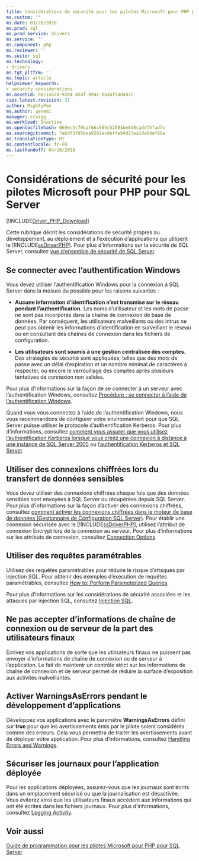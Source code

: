 ```yaml
---
title: Considérations de sécurité pour les pilotes Microsoft pour PHP pour SQL Server | Documents Microsoft
ms.custom: ''
ms.date: 03/26/2018
ms.prod: sql
ms.prod_service: drivers
ms.service: ''
ms.component: php
ms.reviewer: ''
ms.suite: sql
ms.technology:
- drivers
ms.tgt_pltfrm: ''
ms.topic: article
helpviewer_keywords:
- security considerations
ms.assetid: a8c1a570-9204-454f-b94c-ba34f54d487c
caps.latest.revision: 37
author: MightyPen
ms.author: genemi
manager: craigg
ms.workload: Inactive
ms.openlocfilehash: 069ec5c79baf66c985c52894be848caddf5fad7c
ms.sourcegitcommit: 7a6df3fd5bea9282ecdeffa94d13ea1da6def80a
ms.translationtype: HT
ms.contentlocale: fr-FR
ms.lasthandoff: 04/16/2018
---
```

# <a name="security-considerations-for-the-microsoft-drivers-for-php-for-sql-server"></a>Considérations de sécurité pour les pilotes Microsoft pour PHP pour SQL Server
[!INCLUDE[Driver_PHP_Download](../../includes/driver_php_download.md)]

Cette rubrique décrit les considérations de sécurité propres au développement, au déploiement et à l’exécution d’applications qui utilisent le [!INCLUDE[ssDriverPHP](../../includes/ssdriverphp_md.md)]. Pour plus d’informations sur la sécurité de SQL Server, consultez [vue d’ensemble de sécurité de SQL Server](https://docs.microsoft.com/dotnet/framework/data/adonet/sql/overview-of-sql-server-security).  
  
## <a name="connect-using-windows-authentication"></a>Se connecter avec l’authentification Windows  
Vous devez utiliser l’authentification Windows pour la connexion à SQL Server dans la mesure du possible pour les raisons suivantes :  
  
-   **Aucune information d’identification n’est transmise sur le réseau pendant l’authentification.** Les noms d’utilisateur et les mots de passe ne sont pas incorporés dans la chaîne de connexion de base de données. Par conséquent, les utilisateurs malveillants ou des intrus ne peut pas obtenir les informations d’identification en surveillant le réseau ou en consultant des chaînes de connexion dans les fichiers de configuration.  
  
-   **Les utilisateurs sont soumis à une gestion centralisée des comptes.** Des stratégies de sécurité sont appliquées, telles que des mots de passe avec un délai d’expiration et un nombre minimal de caractères à respecter, ou encore le verrouillage des comptes après plusieurs tentatives de connexion non valides.  
  
Pour plus d’informations sur la façon de se connecter à un serveur avec l’authentification Windows, consultez [Procédure : se connecter à l’aide de l’authentification Windows](../../connect/php/how-to-connect-using-windows-authentication.md).  
  
Quand vous vous connectez à l’aide de l’authentification Windows, nous vous recommandons de configurer votre environnement pour que SQL Server puisse utiliser le protocole d’authentification Kerberos. Pour plus d’informations, consultez [comment vous assurer que vous utilisez l’authentification Kerberos lorsque vous créez une connexion à distance à une instance de SQL Server 2005](https://support.microsoft.com/en-ca/help/909801/how-to-make-sure-that-you-are-using-kerberos-authentication-when-you-c) ou [l’authentification Kerberos et SQL Server](https://msdn.microsoft.com/library/cc280744.aspx).  
  
## <a name="use-encrypted-connections-when-transferring-sensitive-data"></a>Utiliser des connexions chiffrées lors du transfert de données sensibles  
Vous devez utiliser des connexions chiffrées chaque fois que des données sensibles sont envoyées à SQL Server ou récupérées depuis SQL Server. Pour plus d’informations sur la façon d’activer des connexions chiffrées, consultez [comment activer les connexions chiffrées dans le moteur de base de données (Gestionnaire de Configuration SQL Server)](../../database-engine/configure-windows/enable-encrypted-connections-to-the-database-engine.md). Pour établir une connexion sécurisée avec le [!INCLUDE[ssDriverPHP](../../includes/ssdriverphp_md.md)], utilisez l’attribut de connexion Encrypt lors de la connexion au serveur. Pour plus d’informations sur les attributs de connexion, consultez [Connection Options](../../connect/php/connection-options.md).  
  
## <a name="use-parameterized-queries"></a>Utiliser des requêtes paramétrables  
Utilisez des requêtes paramétrables pour réduire le risque d’attaques par injection SQL. Pour obtenir des exemples d’exécution de requêtes paramétrables, consultez [How to: Perform Parameterized Queries](../../connect/php/how-to-perform-parameterized-queries.md).  
  
Pour plus d’informations sur les considérations de sécurité associées et les attaques par injection SQL, consultez [Injection SQL](https://msdn.microsoft.com/library/ms161953.aspx).  
  
## <a name="do-not-accept-server-or-connection-string-information-from-end-users"></a>Ne pas accepter d’informations de chaîne de connexion ou de serveur de la part des utilisateurs finaux  
Écrivez vos applications de sorte que les utilisateurs finaux ne puissent pas envoyer d’informations de chaîne de connexion ou de serveur à l’application. Le fait de maintenir un contrôle strict sur les informations de chaîne de connexion et de serveur permet de réduire la surface d’exposition aux activités malveillantes.  
  
## <a name="turn-warningsaserrors-on-during-application-development"></a>Activer WarningsAsErrors pendant le développement d’applications  
Développez vos applications avec le paramètre **WarningsAsErrors** défini sur **true** pour que les avertissements émis par le pilote soient considérés comme des erreurs. Cela vous permettra de traiter les avertissements avant de déployer votre application. Pour plus d’informations, consultez [Handling Errors and Warnings](../../connect/php/handling-errors-and-warnings.md).  
  
## <a name="secure-logs-for-deployed-application"></a>Sécuriser les journaux pour l’application déployée  
Pour les applications déployées, assurez-vous que les journaux sont écrits dans un emplacement sécurisé ou que la journalisation est désactivée. Vous éviterez ainsi que les utilisateurs finaux accèdent aux informations qui ont été écrites dans les fichiers journaux. Pour plus d’informations, consultez [Logging Activity](../../connect/php/logging-activity.md).  
  
## <a name="see-also"></a>Voir aussi  
[Guide de programmation pour les pilotes Microsoft pour PHP pour SQL Server](../../connect/php/programming-guide-for-php-sql-driver.md)
  
